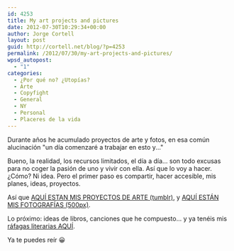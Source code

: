 ```yaml
---
id: 4253
title: My art projects and pictures
date: 2012-07-30T10:29:34+00:00
author: Jorge Cortell
layout: post
guid: http://cortell.net/blog/?p=4253
permalink: /2012/07/30/my-art-projects-and-pictures/
wpsd_autopost:
  - "1"
categories:
  - ¿Por qué no? ¿Utopías?
  - Arte
  - Copyfight
  - General
  - NY
  - Personal
  - Placeres de la vida
---
```

Durante años he acumulado proyectos de arte y fotos, en esa común alucinación "un día comenzaré a trabajar en esto y..."

Bueno, la realidad, los recursos limitados, el día a día... son todo excusas para no coger la pasión de uno y vivir con ella. Así que lo voy a hacer. ¿Cómo? Ni idea. Pero el primer paso es compartir, hacer accesible, mis planes, ideas, proyectos.

Así que <a title="http://jcortell.tumblr.com/tagged/Art-project" href="http://jcortell.tumblr.com/tagged/Art-project" target="_blank">AQUÍ ESTAN MIS PROYECTOS DE ARTE (tumblr)</a>, y <a title="http://500px.com/jcortell" href="http://500px.com/jcortell" target="_blank">AQUÍ ESTÁN MIS FOTOGRAFÍAS (500px)</a>.

Lo próximo: ideas de libros, canciones que he compuesto... y ya tenéis mis <a title="http://cortell.net/blog/es/category/otras-cosas/rafagas-literarias/" href="http://cortell.net/blog/es/category/otras-cosas/rafagas-literarias/" target="_blank">ráfagas literarias AQUÍ</a>.

Ya te puedes reír 😀 